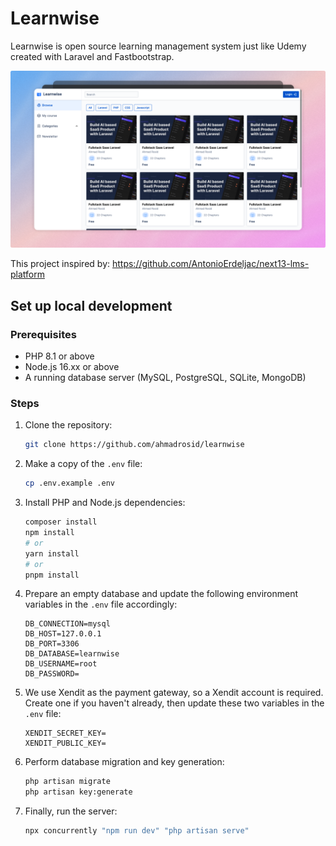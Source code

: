 # Learnwise

Learnwise is open source learning management system just like Udemy created with Laravel and Fastbootstrap.

![demo](learnwise-demo.png)

This project inspired by: https://github.com/AntonioErdeljac/next13-lms-platform

## Set up local development

### Prerequisites

-   PHP 8.1 or above
-   Node.js 16.xx or above
-   A running database server (MySQL, PostgreSQL, SQLite, MongoDB)

### Steps

1. Clone the repository:

    ```sh
    git clone https://github.com/ahmadrosid/learnwise
    ```

2. Make a copy of the `.env` file:

    ```sh
    cp .env.example .env
    ```

3. Install PHP and Node.js dependencies:

    ```sh
    composer install
    npm install
    # or
    yarn install
    # or
    pnpm install
    ```

4. Prepare an empty database and update the following environment variables in the `.env` file accordingly:

    ```
    DB_CONNECTION=mysql
    DB_HOST=127.0.0.1
    DB_PORT=3306
    DB_DATABASE=learnwise
    DB_USERNAME=root
    DB_PASSWORD=
    ```

5. We use Xendit as the payment gateway, so a Xendit account is required. Create one if you haven't already, then update these two variables in the `.env` file:

    ```
    XENDIT_SECRET_KEY=
    XENDIT_PUBLIC_KEY=
    ```

6. Perform database migration and key generation:

    ```sh
    php artisan migrate
    php artisan key:generate
    ```

7. Finally, run the server:

    ```sh
    npx concurrently "npm run dev" "php artisan serve"
    ```
